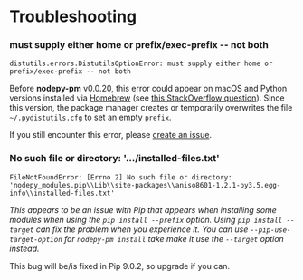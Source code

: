 # Troubleshooting

### must supply either home or prefix/exec-prefix -- not both

```
distutils.errors.DistutilsOptionError: must supply either home or prefix/exec-prefix -- not both
```

Before **nodepy-pm** v0.0.20, this error could appear on macOS and Python
versions installed via [Homebrew] (see [this StackOverflow question][0]).
Since this version, the package manager creates or temporarily overwrites
the file `~/.pydistutils.cfg` to set an empty `prefix`.

If you still encounter this error, please [create an issue][new issue].

  [0]: http://stackoverflow.com/q/24257803/791713
  [Homebrew]: https://brew.sh
  [new issue]: https://github.com/nodepy/nodepy/issues/new

### No such file or directory: '.../installed-files.txt'

```
FileNotFoundError: [Errno 2] No such file or directory: 'nodepy_modules.pip\\Lib\\site-packages\\aniso8601-1.2.1-py3.5.egg-info\\installed-files.txt'
```

*This appears to be an issue with Pip that appears when installing some modules
when using the `pip install --prefix` option. Using `pip install --target` can
fix the problem when you experience it. You can use `--pip-use-target-option`
for `nodepy-pm install` take make it use the `--target` option instead.*

This bug will be/is fixed in Pip 9.0.2, so upgrade if you can.
